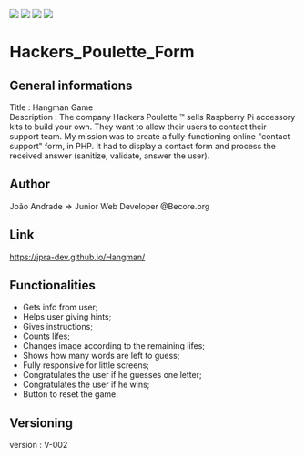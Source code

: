 
<img src="https://img.shields.io/badge/USES-HTML-blue?style=for-the-badge"> <img src="https://img.shields.io/badge/USES-CSS-blue?style=for-the-badge">
<img src="https://img.shields.io/badge/USES-SASS-blue?style=for-the-badge">
<img src="https://img.shields.io/badge/MADE%20WITH-PHP-brightgreen?style=for-the-badge">


# Hackers_Poulette_Form



## General informations 
Title       : Hangman Game  
Description : The company Hackers Poulette ™ sells Raspberry Pi accessory kits to build your own. They want to allow their users to contact their support team. My mission was to create a fully-functioning online "contact support" form, in PHP.
It had to display a contact form and process the received answer (sanitize, validate, answer the user).


## Author
João Andrade => Junior Web Developer @Becore.org

## Link
https://jpra-dev.github.io/Hangman/


## Functionalities
- Gets info from user;
- Helps user giving hints;
- Gives instructions;
- Counts lifes;
- Changes image according to the remaining lifes;
- Shows how many words are left to guess;
- Fully responsive for little screens;
- Congratulates the user if he guesses one letter;
- Congratulates the user if he wins;
- Button to reset the game.


## Versioning 
version : V-002
